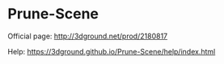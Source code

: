 # Prune-Scene

Official page: http://3dground.net/prod/2180817

Help: https://3dground.github.io/Prune-Scene/help/index.html
